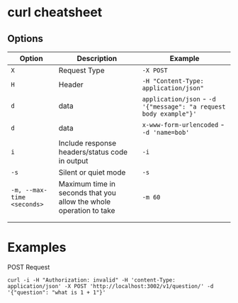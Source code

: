 # curl cheatsheet

## Options

| Option | Description | Example |
|-|-|-|
|`X`| Request Type | `-X POST` |
|`H`| Header | `-H "Content-Type: application/json"` |
|`d`| data | `application/json` - `-d '{"message": "a request body example"}'` |
|`d`| data |  `x-www-form-urlencoded` - `-d 'name=bob'` |
|`i`| Include response headers/status code in output | `-i` |
|`-s`| Silent  or  quiet mode | `-s` |
|`-m, --max-time <seconds>`|Maximum time in seconds that you allow the whole operation to take| `-m 60`|
||||
||||

# Examples

POST Request
```
curl -i -H "Authorization: invalid" -H 'content-Type: application/json' -X POST 'http://localhost:3002/v1/question/' -d '{"question": "what is 1 + 1"}'
```
